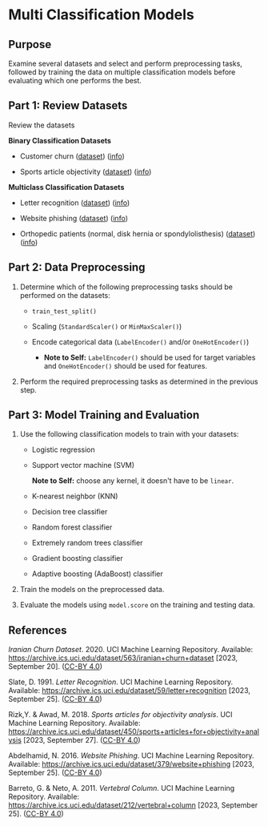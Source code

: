 # Multi Classification Models

## Purpose

Examine several datasets and select and perform preprocessing tasks, followed by training the data on multiple classification models before evaluating which one performs the best.

## Part 1: Review Datasets

Review the datasets 

**Binary Classification Datasets**

* Customer churn ([dataset](https://static.bc-edx.com/ai/ail-v-1-0/m13/lesson_3/datasets/customer-churn.csv)) ([info](https://static.bc-edx.com/ai/ail-v-1-0/m13/lesson_3/datasets/customer-churn.names))

* Sports article objectivity ([dataset](https://static.bc-edx.com/ai/ail-v-1-0/m13/lesson_3/datasets/sports-articles.csv)) ([info](https://static.bc-edx.com/ai/ail-v-1-0/m13/lesson_3/datasets/sports-articles.names))

**Multiclass Classification Datasets**

* Letter recognition ([dataset](https://static.bc-edx.com/ai/ail-v-1-0/m13/lesson_3/datasets/letter-recognition.csv)) ([info](https://static.bc-edx.com/ai/ail-v-1-0/m13/lesson_3/datasets/letter-recognition.names))

* Website phishing ([dataset](https://static.bc-edx.com/ai/ail-v-1-0/m13/lesson_3/datasets/phishing.csv)) ([info](https://static.bc-edx.com/ai/ail-v-1-0/m13/lesson_3/datasets/phishing.names))

* Orthopedic patients (normal, disk hernia or spondylolisthesis) ([dataset](https://static.bc-edx.com/ai/ail-v-1-0/m13/lesson_3/datasets/vertebral-column.csv)) ([info](https://static.bc-edx.com/ai/ail-v-1-0/m13/lesson_3/datasets/vertebral-column.names))

## Part 2: Data Preprocessing

1. Determine which of the following preprocessing tasks should be performed on the datasets:

    * `train_test_split()`

    * Scaling (`StandardScaler()` or `MinMaxScaler()`)

    * Encode categorical data (`LabelEncoder()` and/or `OneHotEncoder()`)

      * **Note to Self:** `LabelEncoder()` should be used for target variables and `OneHotEncoder()` should be used for features.

2. Perform the required preprocessing tasks as determined in the previous step.

## Part 3: Model Training and Evaluation

1. Use the following classification models to train with your datasets:

    * Logistic regression

    * Support vector machine (SVM)

      **Note to Self:** choose any kernel, it doesn't have to be `linear`.

    * K-nearest neighbor (KNN)

    * Decision tree classifier

    * Random forest classifier

    * Extremely random trees classifier

    * Gradient boosting classifier

    * Adaptive boosting (AdaBoost) classifier

2. Train the models on the preprocessed data.

3. Evaluate the models using `model.score` on the training and testing data.


## References

*Iranian Churn Dataset*. 2020. UCI Machine Learning Repository. Available: https://archive.ics.uci.edu/dataset/563/iranian+churn+dataset [2023, September 20]. ([CC-BY 4.0](https://creativecommons.org/licenses/by/4.0/legalcode))

Slate, D. 1991. *Letter Recognition*. UCI Machine Learning Repository. Available: https://archive.ics.uci.edu/dataset/59/letter+recognition [2023, September 25]. ([CC-BY 4.0](https://creativecommons.org/licenses/by/4.0/legalcode))

Rizk,Y. & Awad, M. 2018. *Sports articles for objectivity analysis*. UCI Machine Learning Repository. Available: https://archive.ics.uci.edu/dataset/450/sports+articles+for+objectivity+analysis [2023, September 27]. ([CC-BY 4.0](https://creativecommons.org/licenses/by/4.0/legalcode))

Abdelhamid, N. 2016. *Website Phishing*. UCI Machine Learning Repository. Available: https://archive.ics.uci.edu/dataset/379/website+phishing [2023, September 25]. ([CC-BY 4.0](https://creativecommons.org/licenses/by/4.0/legalcode))

Barreto, G. & Neto, A. 2011. *Vertebral Column*. UCI Machine Learning Repository. Available: https://archive.ics.uci.edu/dataset/212/vertebral+column [2023, September 25]. ([CC-BY 4.0](https://creativecommons.org/licenses/by/4.0/legalcode))
